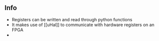 ## Info
* Registers can be written and read through python functions
* It makes use of [[uHal]] to communicate with hardware registers on an FPGA
* 